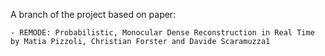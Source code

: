 A branch of the project based on paper: 

	- REMODE: Probabilistic, Monocular Dense Reconstruction in Real Time by Matia Pizzoli, Christian Forster and Davide Scaramuzza1